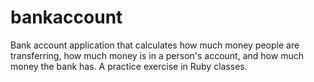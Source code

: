 bankaccount
===========

Bank account application that calculates how much money people are transferring, how much money is in a person's account, and how much money the bank has. A practice exercise in Ruby classes.
